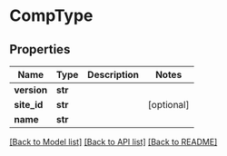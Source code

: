 # CompType

## Properties
Name | Type | Description | Notes
------------ | ------------- | ------------- | -------------
**version** | **str** |  | 
**site_id** | **str** |  | [optional] 
**name** | **str** |  | 

[[Back to Model list]](../README.md#documentation-for-models) [[Back to API list]](../README.md#documentation-for-api-endpoints) [[Back to README]](../README.md)


